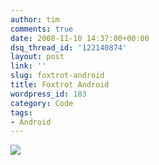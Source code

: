 ```yaml
---
author: tim
comments: true
date: 2008-11-10 14:37:00+00:00
dsq_thread_id: '122140874'
layout: post
link: ''
slug: foxtrot-android
title: Foxtrot Android
wordpress_id: 183
category: Code
tags:
- Android
---
```


[![](http://picayune.uclick.com/comics/ft/2008/ft081109.gif)](http://picayune.uclick.com/comics/ft/2008/ft081109.gif)
